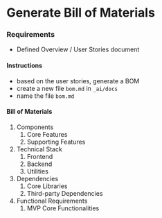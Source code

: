 # Generate Bill of Materials

<!-- Used for generating global project BOM when starting on a new project -->

### Requirements

- Defined Overview / User Stories document

#### Instructions

- based on the user stories, generate a BOM
- create a new file `bom.md` in `_ai/docs`
- name the file `bom.md`

#### Bill of Materials

1. Components
   1. Core Features
   2. Supporting Features
2. Technical Stack
   1. Frontend
   2. Backend
   3. Utilities
3. Dependencies
   1. Core Libraries
   2. Third-party Dependencies
4. Functional Requirements
   1. MVP Core Functionalities
